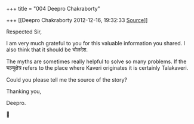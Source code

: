 +++
title = "004 Deepro Chakraborty"

+++
[[Deepro Chakraborty	2012-12-16, 19:32:33 [Source](https://groups.google.com/g/bvparishat/c/Wyt-_gJcMw0)]]



Respected Sir,

I am very much grateful to you for this valuable information you shared. I also think that it should be चोलदेश.

The myths are sometimes really helpful to solve so many problems. If the चञ्चुक्षेत्र refers to the place where Kaveri originates it is certainly Talakaveri.

Could you please tell me the source of the story?

Thanking you,

Deepro.



